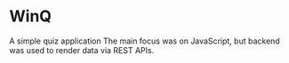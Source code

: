 # WinQ
A simple quiz application
The main focus was on JavaScript, but backend was used to render data via REST APIs.
